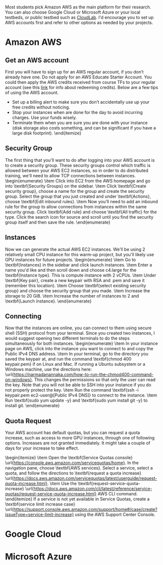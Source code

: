 Most students pick Amazon AWS as the main platform for their research. You can also choose Google Cloud or Microsoft Azure or your local testbeds, or public testbed such as [CloudLab](https://www.cloudlab.us/).
I'd encourage you to set up AWS accounts first and refer to other options as needed by your projects. 

# Amazon AWS
## Get an AWS account
First you will have to sign up for an AWS regular account, if you don’t already have one. Do not apply for an AWS Educate Starter Account. You could then apply the AWS credits received from course TFs to your regular account (see this [link](https://aws.amazon.com/awscredits/) for info about redeeming credits). Below are a few tips of using the AWS account.
- Set up a billing alert to make sure you don’t accidentally use up your free credits without noticing.
- Stop your instances when are done for the day to avoid incurring charges. Use your funds wisely.
- Terminate them when you are sure you are done with your instance (disk storage also costs something, and can be significant if you have a large disk footprint).
\end{itemize}

## Security Group
The first thing that you'll want to do after logging into your AWS account is to create a security group. These security groups control which traffic is allowed between your AWS EC2 instances, so in order to do distributed training, we'll need to allow TCP connections between instances.
\begin{enumerate}
    \item Click into EC2 from the AWS homepage and go into \textbf{Security Groups} on the sidebar.
    \item Click \textbf{Create security group}, choose a name for the group and create the security group. Select the group that you just created and under \textbf{Actions}, choose \textbf{Edit inbound rules}.
    \item Now you'll need to add an inbound rule for the group to allow connections from instances within the same security group. Click \textbf{Add rule} and choose \textbf{All traffic} for the type. Click the search icon for source and scroll until you find the security group itself and then save the rule. 
\end{enumerate}

## Instances
Now we can generate the actual AWS EC2 instances. We'll be using 2 relatively small CPU instance for this warm-up project, but you'll likely use GPU instances for future projects.
\begin{enumerate}
    \item Go to \textbf{Instances} in the sidebar and click launch instances.
    \item Enter a name you'd like and then scroll down and choose c4.large for the \textbf{Instance type}. This is compute instance with 2 vCPUs.
    \item Under \textbf{Key pair}, create a new keypair with RSA and .pem and save it (remember this location).
    \item Choose \textbf{select existing security group} and choose the security group that you made.
    \item Increase the storage to 20 GiB.
    \item Increase the number of instances to 2 and \textbf{Launch instance}.
\end{enumerate}

## Connecting
Now that the instances are online, you can connect to them using secure shell (SSH) protocol from your terminal. Since you created two instances, I would suggest opening two different terminals to do the steps simultaneously for both instances.
\begin{enumerate}
    \item In your instance page on AWS, click into the instance you want to connect to and copy the Public IPv4 DNS address. 
    \item In your terminal, go to the directory you saved the keypair at, and run the command \textbf{chmod 400 keypair.pem} if on Linux and Mac. If running a Ubuntu subsystem or a Windows machine, use the directions here: \url{https://narmadanannaka.com/how-to-run-the-chmod400-command-on-windows}. This changes the permissions so that only the user can read the key. Note that you will not be able to SSH into your instance if you do not properly protect the key.
    \item Run the command \textbf{ssh -i keypair.pem ec2-user@[Public IPv4 DNS]} to connect to the instance.
    \item Run \textbf{sudo yum update -y} and \textbf{sudo yum install git -y} to install git.
\end{enumerate}

## Quota Request

Your AWS account has default quotas, but you can request a quota increase, such as access to more GPU instances, through one of following options. Increases are not granted immediately. It might take a couple of days for your increase to take effect.

\begin{itemize}
    \item Open the \textbf{Service Quotas console} \url{https://console.aws.amazon.com/servicequotas/home}. In the navigation pane, choose \textbf{AWS services}. Select a service, select a quota, and follow the directions to \textbf{request a quota increase} \url{https://docs.aws.amazon.com/servicequotas/latest/userguide/request-quota-increase.html}.
    \item Use the \textbf{request-service-quota-increase} \url{https://docs.aws.amazon.com/cli/latest/reference/service-quotas/request-service-quota-increase.html} AWS CLI command.
\end{itemize}
If a service is not yet available in Service Quotas, create a \textbf{service limit increase case} \url{https://support.console.aws.amazon.com/support/home#/case/create?issueType=service-limit-increase} using the AWS Support Center Console.

# Google Cloud

# Microsoft Azure
